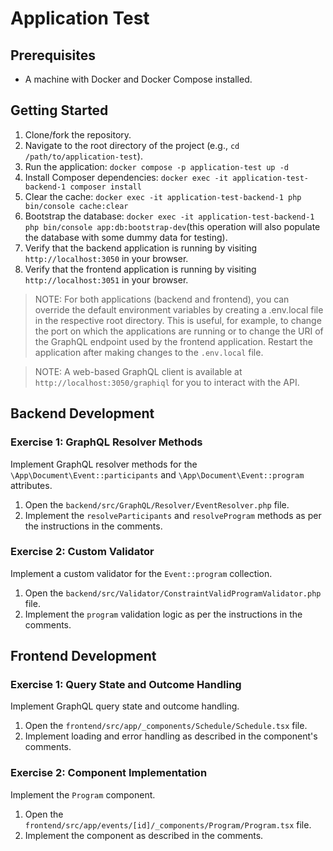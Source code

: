 # Application Test

## Prerequisites

* A machine with Docker and Docker Compose installed.

## Getting Started

1. Clone/fork the repository.
1. Navigate to the root directory of the project (e.g., `cd /path/to/application-test`).
1. Run the application: `docker compose -p application-test up -d` 
1. Install Composer dependencies: `docker exec -it application-test-backend-1 composer install`
1. Clear the cache: `docker exec -it application-test-backend-1 php bin/console cache:clear`
1. Bootstrap the database: `docker exec -it application-test-backend-1 php bin/console app:db:bootstrap-dev`(this operation will also populate the database with some dummy data for testing).
1. Verify that the backend application is running by visiting `http://localhost:3050` in your browser.
1. Verify that the frontend application is running by visiting `http://localhost:3051` in your browser.

> NOTE: For both applications (backend and frontend), you can override the default environment variables by creating a .env.local file in the respective root directory. 
This is useful, for example, to change the port on which the applications are running or to change the URI of the GraphQL endpoint used by the frontend application. Restart the application after making changes to the `.env.local` file.

> NOTE: A web-based GraphQL client is available at `http://localhost:3050/graphiql` for you to interact with the API.

## Backend Development

### Exercise 1: GraphQL Resolver Methods

Implement GraphQL resolver methods for the `\App\Document\Event::participants` and `\App\Document\Event::program` attributes.

1. Open the `backend/src/GraphQL/Resolver/EventResolver.php` file.
1. Implement the `resolveParticipants` and `resolveProgram` methods as per the instructions in the comments.

### Exercise 2: Custom Validator

Implement a custom validator for the `Event::program` collection.

1. Open the `backend/src/Validator/ConstraintValidProgramValidator.php` file.
1. Implement the `program` validation logic as per the instructions in the comments.


## Frontend Development

### Exercise 1: Query State and Outcome Handling

Implement GraphQL query state and outcome handling.

1. Open the `frontend/src/app/_components/Schedule/Schedule.tsx` file.
1. Implement loading and error handling as described in the component's comments.

### Exercise 2: Component Implementation

Implement the `Program` component.

1. Open the `frontend/src/app/events/[id]/_components/Program/Program.tsx` file.
1. Implement the component as described in the comments.

